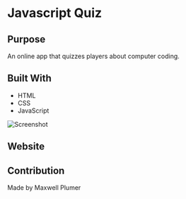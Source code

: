 # Javascript Quiz

## Purpose
An online app that quizzes players about computer coding. 

## Built With
* HTML
* CSS
* JavaScript

![Screenshot](assets/images/screen-shot.png)

## Website
 

## Contribution
Made by Maxwell Plumer
